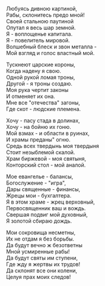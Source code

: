 Любуясь дивною картиной,  
Рабы, склонитесь предо мной!  
Своей стальною паутиной  
Опутал я весь шар земной.  
Я - воплощенье капитала.  
Я - повелитель мировой.  
Волшебный блеск и звон металла -  
Мой взгляд и голос властный мой.  
  
Тускнеют царские короны,  
Когда надену я свою.  
Одной рукой ломая троны,  
Другой - я троны создаю.  
Моя рука чертит законы  
И отменяет их она.  
Мне все "отечества" загоны,  
Где скот - людские племена.  
  
Хочу - пасу стада в долинах,  
Хочу - на бойню их гоню.  
Мой взмах - и области в руинах,  
И храмы преданы" огню.  
Средь всех твердынь моя твердыня  
Стоит незыблемой скалой.  
Храм биржевой - моя святыня,  
Конторский стол - мой аналой.  
  
Мое евангелье - балансы,  
Богослужение - "игра",  
Дары священные - финансы,  
Жрецы мои - бухгалтера.  
Я в этом храме - жрец верховный,  
Первосвященник ваш и вождь.  
Свершая подвиг мой духовный,  
Я золотой сбираю дождь.  
  
Мои сокровища несметны,  
Их не отдам я без борьбы.  
Да будут вечно ж безответны  
Мной усмиренные рабы!  
Да будут святы им ступени,  
Где жду я жертвы их трудов!  
Да склонят все они колени,  
Целуя прах моих следов!